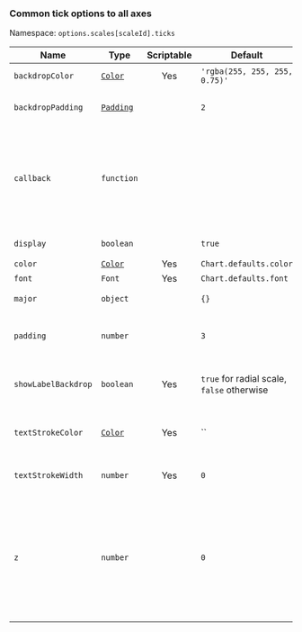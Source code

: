 ### Common tick options to all axes

Namespace: `options.scales[scaleId].ticks`

| Name | Type | Scriptable | Default | Description
| ---- | ---- | :-------------------------------: | ------- | -----------
| `backdropColor` | [`Color`](../../general/colors.md) | Yes | `'rgba(255, 255, 255, 0.75)'` | Color of label backdrops.
| `backdropPadding` | [`Padding`](../../general/padding.md) | | `2` | Padding of label backdrop.
| `callback` | `function` | | | Returns the string representation of the tick value as it should be displayed on the chart. See [callback](/axes/labelling.md#creating-custom-tick-formats).
| `display` | `boolean` | | `true` | If true, show tick labels.
| `color` | [`Color`](/general/colors.md) | Yes | `Chart.defaults.color` | Color of ticks.
| `font` | `Font` | Yes | `Chart.defaults.font` | See [Fonts](/general/fonts.md)
| `major` | `object` | | `{}` | [Major ticks configuration](/axes/styling.md#major-tick-configuration).
| `padding` | `number` | | `3` | Sets the offset of the tick labels from the axis
| `showLabelBackdrop` | `boolean` | Yes | `true` for radial scale, `false` otherwise | If true, draw a background behind the tick labels.
| `textStrokeColor` | [`Color`](/general/colors.md) | Yes | `` | The color of the stroke around the text.
| `textStrokeWidth` | `number` | Yes | `0` | Stroke width around the text.
| `z` | `number` | | `0` | z-index of tick layer. Useful when ticks are drawn on chart area. Values &lt;= 0 are drawn under datasets, &gt; 0 on top.
